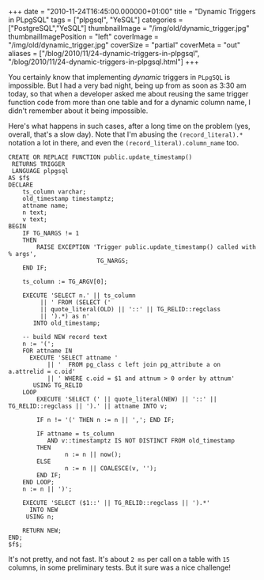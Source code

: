+++
date = "2010-11-24T16:45:00.000000+01:00"
title = "Dynamic Triggers in PLpgSQL"
tags = ["plpgsql", "YeSQL"]
categories = ["PostgreSQL","YeSQL"]
thumbnailImage = "/img/old/dynamic_trigger.jpg"
thumbnailImagePosition = "left"
coverImage = "/img/old/dynamic_trigger.jpg"
coverSize = "partial"
coverMeta = "out"
aliases = ["/blog/2010/11/24-dynamic-triggers-in-plpgsql",
           "/blog/2010/11/24-dynamic-triggers-in-plpgsql.html"]
+++

You certainly know that implementing 
*dynamic* triggers in 
`PLpgSQL` is
impossible. But I had a very bad night, being up from as soon as 3:30 am
today, so that when a developer asked me about reusing the same trigger
function code from more than one table and for a dynamic column name, I
didn't remember about it being impossible.

Here's what happens in such cases, after a long time on the problem (yes,
overall, that's a slow day). Note that I'm abusing the 
`(record_literal).*`
notation a lot in there, and even the 
`(record_literal).column_name` too.

~~~
CREATE OR REPLACE FUNCTION public.update_timestamp()
 RETURNS TRIGGER
 LANGUAGE plpgsql
AS $f$
DECLARE
    ts_column varchar;
    old_timestamp timestamptz;
    attname name;
    n text;
    v text;
BEGIN
    IF TG_NARGS != 1
    THEN
        RAISE EXCEPTION 'Trigger public.update_timestamp() called with % args',
                         TG_NARGS;
    END IF;

    ts_column := TG_ARGV[0];

    EXECUTE 'SELECT n.' || ts_column
         || ' FROM (SELECT (' 
         || quote_literal(OLD) || '::' || TG_RELID::regclass
         || ').*) as n'
       INTO old_timestamp;

    -- build NEW record text
    n := '(';
    FOR attname IN
      EXECUTE 'SELECT attname '
           || '  FROM pg_class c left join pg_attribute a on a.attrelid = c.oid'
           || ' WHERE c.oid = $1 and attnum > 0 order by attnum'
       USING TG_RELID
    LOOP
        EXECUTE 'SELECT (' || quote_literal(NEW) || '::' || TG_RELID::regclass || ').' || attname INTO v;

        IF n != '(' THEN n := n || ','; END IF;

        IF attname = ts_column 
           AND v::timestamptz IS NOT DISTINCT FROM old_timestamp
        THEN
                n := n || now();
        ELSE
                n := n || COALESCE(v, '');              
        END IF;
    END LOOP;
    n := n || ')';

    EXECUTE 'SELECT ($1::' || TG_RELID::regclass || ').*'
      INTO NEW
     USING n;

    RETURN NEW;
END;
$f$;
~~~


It's not pretty, and not fast. It's about 
`2 ms` per call on a table with 
`15`
columns, in some preliminary tests. But it sure was a nice challenge!
